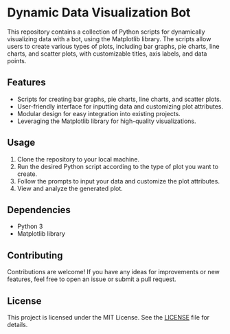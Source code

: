 # Dynamic Data Visualization Bot

This repository contains a collection of Python scripts for dynamically visualizing data with a bot, using the Matplotlib library. The scripts allow users to create various types of plots, including bar graphs, pie charts, line charts, and scatter plots, with customizable titles, axis labels, and data points.

## Features

- Scripts for creating bar graphs, pie charts, line charts, and scatter plots.
- User-friendly interface for inputting data and customizing plot attributes.
- Modular design for easy integration into existing projects.
- Leveraging the Matplotlib library for high-quality visualizations.

## Usage

1. Clone the repository to your local machine.
2. Run the desired Python script according to the type of plot you want to create.
3. Follow the prompts to input your data and customize the plot attributes.
4. View and analyze the generated plot.

## Dependencies

- Python 3
- Matplotlib library

## Contributing

Contributions are welcome! If you have any ideas for improvements or new features, feel free to open an issue or submit a pull request.

## License

This project is licensed under the MIT License. See the [LICENSE](LICENSE) file for details.
